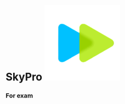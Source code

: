 # SkyPro <img src="https://github.com/cestxvcdim/skypro_static/blob/main/icons/skypro_icon.png" width="40%">

### For exam
